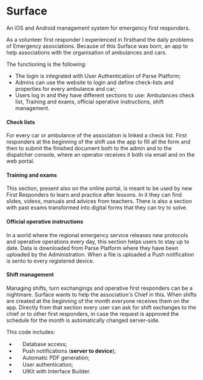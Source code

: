 # Surface

An iOS and Android management system for emergency first responders. 

As a volunteer first responder I experienced in firsthand the daily problems of Emergency associations. 
Because of this Surface was born, an app to help associations with the organisation of ambulances and cars.

The functioning is the following:

   - The login is integrated with User Authentication of Parse Platform;
   - Admins can use the website to login and define check-lists and properties for every ambulance and car;
   - Users log in and they have different sections to use: Ambulances check list, Training and exams, official operative instructions, shift management. 


#### Check lists

For every car or ambulance of the association is linked a check list. First responders at the beginning of the shift use the app to fill all the form and then to submit the finished document both to the admin and to the dispatcher console, where an operator receives it both via email and on the web portal.

#### Training and exams 

This section, present also on the online portal, is meant to be used by new First Responders to learn and practice after lessons. In it they can find slides, videos, manuals and advices from teachers.
There is also a section with past exams transformed into digital forms that they can try to solve. 

#### Official operative instructions 

In a world where the regional emergency service releases new protocols and operative operations every day, this section helps users to stay up to date. 
Data is downloaded from Parse Platform where they have been uploaded by the Administration. When a file is uploaded a Push notification is sento to every registered device. 

#### Shift management 

Managing shifts, turn exchangings and operative first responders can be a nightmare. Surface wants to help the association's Chief in this. When shifts are created at the beginning of the month everyone receives them on the app. 
Directly from that section every user can ask for shift exchanges to the chief or to other first responders, in case the request is approved the schedule for the month is automatically changed server-side. 

This code includes:

   - <img src="https://cdn-icons.flaticon.com/png/512/586/premium/586293.png?token=exp=1646816702~hmac=1aa8641ba216486043796ec8f171985b" width="15px"> Database access;
   - <img src="https://cdn-icons-png.flaticon.com/512/1182/1182769.png" width="15px"> Push notifications (<b>server to device</b>);
   - <img src="https://cdn-icons-png.flaticon.com/512/3143/3143460.png" width="15px"> Automatic PDF generation;
   - <img src="https://cdn-icons-png.flaticon.com/512/1060/1060387.png" width="15px"> User authentication;
   - <img src="https://cdn-icons.flaticon.com/png/512/3368/premium/3368235.png?token=exp=1646816975~hmac=8a05c9262761797b532a6f089c873567" width="15px"> UIKit with Interface Builder.
